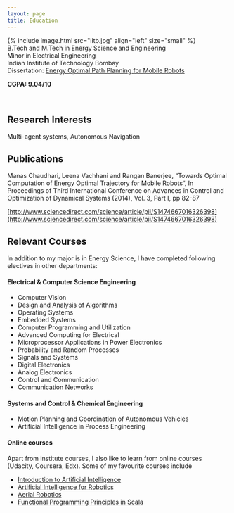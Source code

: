 ```yaml
---
layout: page
title: Education
---
```


{% include image.html src="iitb.jpg" align="left" size="small" %}
<br/>
B.Tech and M.Tech in Energy Science and Engineering  
Minor in Electrical Engineering  
Indian Institute of Technology Bombay  
Dissertation: [Energy Optimal Path Planning for Mobile Robots](/public/docs/Manas-Chaudhari-Thesis.pdf)

**CGPA: 9.04/10**

<br/>

## Research Interests

Multi-agent systems, Autonomous Navigation

## Publications

Manas Chaudhari, Leena Vachhani and Rangan Banerjee, “Towards Optimal Computation of Energy Optimal Trajectory for Mobile Robots“, In Proceedings of Third International Conference on Advances in Control and Optimization of Dynamical Systems (2014), Vol. 3, Part I, pp 82-87

[http://www.sciencedirect.com/science/article/pii/S1474667016326398](http://www.sciencedirect.com/science/article/pii/S1474667016326398)

## Relevant Courses

In addition to my major is in Energy Science, I have completed following electives in other departments:

#### Electrical & Computer Science Engineering

- Computer Vision
- Design and Analysis of Algorithms
- Operating Systems
- Embedded Systems
- Computer Programming and Utilization
- Advanced Computing for Electrical
- Microprocessor Applications in Power Electronics
- Probability and Random Processes
- Signals and Systems
- Digital Electronics
- Analog Electronics
- Control and Communication
- Communication Networks

#### Systems and Control & Chemical Engineering

- Motion Planning and Coordination of Autonomous Vehicles
- Artificial Intelligence in Process Engineering


#### Online courses

Apart from institute courses, I also like to learn from online courses (Udacity, Coursera, Edx). Some of my favourite courses include

- [Introduction to Artificial Intelligence](https://www.udacity.com/course/cs271)
- [Artificial Intelligence for Robotics](https://www.udacity.com/course/cs373)
- [Aerial Robotics](https://www.coursera.org/learn/robotics-flight)
- [Functional Programming Principles in Scala](https://www.coursera.org/learn/progfun1)
